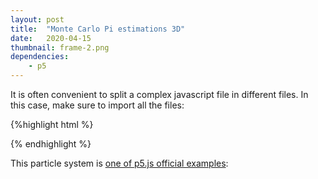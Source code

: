 ```yaml
---
layout: post
title:  "Monte Carlo Pi estimations 3D"
date:   2020-04-15
thumbnail: frame-2.png
dependencies:
    - p5
---
```


It is often convenient to split a complex javascript file in different files.
In this case, make sure to import all the files:

{%highlight html %}
<div id="sketch-holder">
    <script type="text/javascript" src="sketch/Particle.js"></script>
    <script type="text/javascript" src="sketch/ParticleSystem.js"></script>
    <script type="text/javascript" src="sketch/sketch.js"></script>
</div>
{% endhighlight %}

This particle system is [one of p5.js official examples](https://p5js.org/examples/simulate-particle-system.html):
<div id="sketch-holder">
    <script type="text/javascript" src="sketch/sketch.js"></script>
</div>
